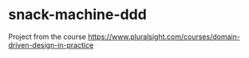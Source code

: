 # snack-machine-ddd
Project from the course https://www.pluralsight.com/courses/domain-driven-design-in-practice
